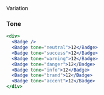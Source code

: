 <div class="content__heading">
  <span>Variation</span>
  <h3>Tone</h3>
</div>

```jsx
<div>
  <Badge />
  <Badge tone="neutral">12</Badge>
  <Badge tone="success">12</Badge>
  <Badge tone="warning">12</Badge>
  <Badge tone="danger">12</Badge>
  <Badge tone="info">12</Badge>
  <Badge tone="brand">12</Badge>
  <Badge tone="accent">12</Badge>
</div>    
```
